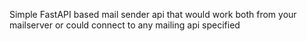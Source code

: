Simple FastAPI based mail sender api that would work both from your mailserver or could connect to any mailing api specified 
